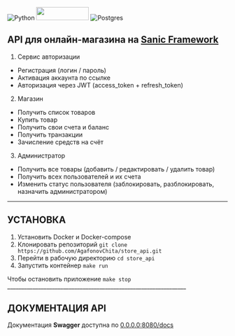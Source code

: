 
![Python](https://img.shields.io/badge/python-3670A0?style=for-the-badge&logo=python&logoColor=ffdd54)
<img src="https://raw.githubusercontent.com/sanic-org/sanic-assets/master/png/sanic-framework-logo-400x97.png" width="120" height="30">
![Postgres](https://img.shields.io/badge/postgres-%23316192.svg?style=for-the-badge&logo=postgresql&logoColor=white)

## API для онлайн-магазина на <a href="https://sanic.dev/en/">Sanic Framework</a>
1. Сервис авторизации
* Регистрация (логин / пароль)
* Активация аккаунта по ссылке
* Авторизация через JWT (access_token + refresh_token)
2. Магазин
* Получить список товаров
* Купить товар
* Получить свои счета и баланс
* Получить транзакции
* Зачисление средств на счёт
3. Администратор
* Получить все товары (добавить / редактировать / удалить товар)
* Получить всех пользователей и их счета
* Изменить статус пользователя (заблокировать, разблокировать, назначить администратором)
________________________________________________________________
## УСТАНОВКА
<ol>
    <li>Установить Docker и Docker-compose
    <li>Клонировать репозиторий <code>git clone https://github.com/AgafonovChita/store_api.git</code>
    <li>Перейти в рабочую директорию <code>cd store_api</code>
    <li>Запустить контейнер <code>make run</code>
  </ol>
Чтобы остановить приложение <code>make stop</code>
________________________________________________________________

## ДОКУМЕНТАЦИЯ API
Документация <b>Swagger</b> доступна по <a href="http://0.0.0.0:8080/docs">0.0.0.0:8080/docs</a>


